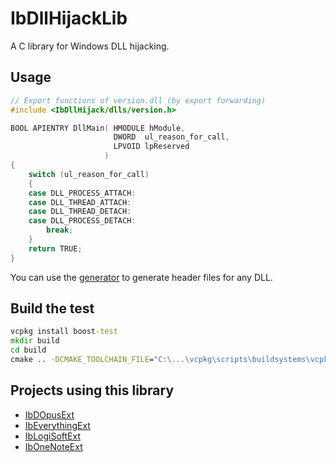 # IbDllHijackLib
A C library for Windows DLL hijacking.

## Usage
```cpp
// Export functions of version.dll (by export forwarding)
#include <IbDllHijack/dlls/version.h>

BOOL APIENTRY DllMain( HMODULE hModule,
                       DWORD  ul_reason_for_call,
                       LPVOID lpReserved
                     )
{
    switch (ul_reason_for_call)
    {
    case DLL_PROCESS_ATTACH:
    case DLL_THREAD_ATTACH:
    case DLL_THREAD_DETACH:
    case DLL_PROCESS_DETACH:
        break;
    }
    return TRUE;
}
```

You can use the [generator](generator/README.md) to generate header files for any DLL.

## Build the test
```cmd
vcpkg install boost-test
mkdir build
cd build
cmake .. -DCMAKE_TOOLCHAIN_FILE="C:\...\vcpkg\scripts\buildsystems\vcpkg.cmake"
```

## Projects using this library
* [IbDOpusExt](https://github.com/Chaoses-Ib/IbDOpusExt)
* [IbEverythingExt](https://github.com/Chaoses-Ib/IbEverythingExt)
* [IbLogiSoftExt](https://github.com/Chaoses-Ib/IbLogiSoftExt)
* [IbOneNoteExt](https://github.com/Chaoses-Ib/IbOneNoteExt)